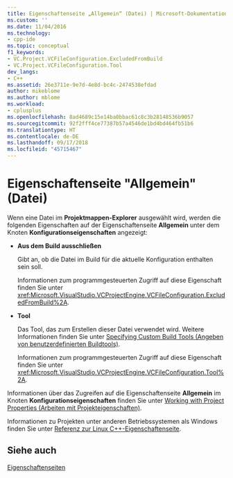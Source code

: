 ```yaml
---
title: Eigenschaftenseite „Allgemein“ (Datei) | Microsoft-Dokumentation
ms.custom: ''
ms.date: 11/04/2016
ms.technology:
- cpp-ide
ms.topic: conceptual
f1_keywords:
- VC.Project.VCFileConfiguration.ExcludedFromBuild
- VC.Project.VCFileConfiguration.Tool
dev_langs:
- C++
ms.assetid: 26e3711e-9e7d-4e8d-bc4c-2474538efdad
author: mikeblome
ms.author: mblome
ms.workload:
- cplusplus
ms.openlocfilehash: 8ad4689c15e14ba0bbac61c8c3b28148536b9057
ms.sourcegitcommit: 92f2fff4ce77387b57a4546de1bd4bd464fb51b6
ms.translationtype: HT
ms.contentlocale: de-DE
ms.lasthandoff: 09/17/2018
ms.locfileid: "45715467"
---
```

# <a name="general-property-page-file"></a>Eigenschaftenseite "Allgemein" (Datei)

Wenn eine Datei im **Projektmappen-Explorer** ausgewählt wird, werden die folgenden Eigenschaften auf der Eigenschaftenseite **Allgemein** unter dem Knoten **Konfigurationseigenschaften** angezeigt:

- **Aus dem Build ausschließen**

   Gibt an, ob die Datei im Build für die aktuelle Konfiguration enthalten sein soll.

   Informationen zum programmgesteuerten Zugriff auf diese Eigenschaft finden Sie unter <xref:Microsoft.VisualStudio.VCProjectEngine.VCFileConfiguration.ExcludedFromBuild%2A>.

- **Tool**

   Das Tool, das zum Erstellen dieser Datei verwendet wird. Weitere Informationen finden Sie unter [Specifying Custom Build Tools (Angeben von benutzerdefinierten Buildtools)](../ide/specifying-custom-build-tools.md).

   Informationen zum programmgesteuerten Zugriff auf diese Eigenschaft finden Sie unter <xref:Microsoft.VisualStudio.VCProjectEngine.VCFileConfiguration.Tool%2A>.

Informationen über das Zugreifen auf die Eigenschaftenseite **Allgemein** im Knoten **Konfigurationseigenschaften** finden Sie unter [Working with Project Properties (Arbeiten mit Projekteigenschaften)](../ide/working-with-project-properties.md).

Informationen zu Projekten unter anderen Betriebssystemen als Windows finden Sie unter [Referenz zur Linux C++-Eigenschaftenseite](../linux/prop-pages-linux.md)<!-- or [C++ Cross Platform Property Page Reference](../linux/prop-pages-linux.md)-->.

## <a name="see-also"></a>Siehe auch

[Eigenschaftenseiten](../ide/property-pages-visual-cpp.md)  